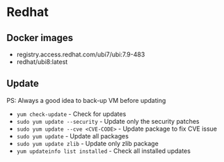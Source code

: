 # Redhat

## Docker images

* registry.access.redhat.com/ubi7/ubi:7.9-483
* redhat/ubi8:latest

## Update

PS: Always a good idea to back-up VM before updating

* `yum check-update` - Check for updates
* `sudo yum update --security` - Update only the security patches
* `sudo yum update --cve <CVE-CODE>` - Update package to fix CVE issue
* `sudo yum update` - Update all packages
* `sudo yum update zlib` - Update only zlib package
* `yum updateinfo list installed` - Check all installed updates
